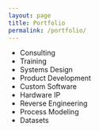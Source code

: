```yaml
---
layout: page
title: Portfolio
permalink: /portfolio/
---
```


- Consulting
- Training
- Systems Design
- Product Development
- Custom Software
- Hardware IP
- Reverse Engineering
- Process Modeling
- Datasets